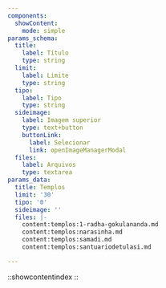 ```yaml
---
components:
  showContent:
    mode: simple
params_schema:
  title:
    label: Título
    type: string
  limit:
    label: Limite
    type: string
  tipo:
    label: Tipo
    type: string
  sideimage:
    label: Imagem superior
    type: text+button
    buttonLink:
      label: Selecionar
      link: openImageManagerModal
  files:
    label: Arquivos
    type: textarea
params_data:
  title: Templos
  limit: '30'
  tipo: '0'
  sideimage: ''
  files: |-
    content:templos:1-radha-gokulananda.md
    content:templos:narasinha.md
    content:templos:samadi.md
    content:templos:santuariodetulasi.md

---
```


::showcontentindex
::